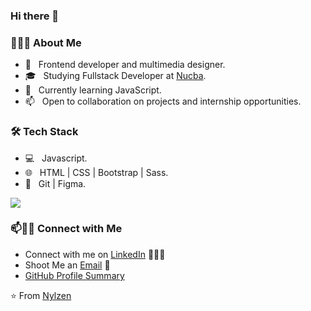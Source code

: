 ### Hi there 👋

<!--
**nylzen/nylzen** is a ✨ _special_ ✨ repository because its `README.md` (this file) appears on your GitHub profile.

Here are some ideas to get you started:

- 🔭 I’m currently working on ...
- 🌱 I’m currently learning ...
- 👯 I’m looking to collaborate on ...
- 🤔 I’m looking for help with ...
- 💬 Ask me about ...
- 📫 How to reach me: ...
- 😄 Pronouns: ...
- ⚡ Fun fact: ...
-->

<h3> 👨🏻‍💻 About Me </h3>

- 🤔 &nbsp; Frontend developer and multimedia designer.
- 🎓 &nbsp; Studying Fullstack Developer at [Nucba](https://nucba.com.ar/).
- 🌱 &nbsp; Currently learning JavaScript.
- 📫 &nbsp; Open to collaboration on projects and internship opportunities.

<h3>🛠 Tech Stack</h3>

- 💻 &nbsp; Javascript.
- 🌐 &nbsp; HTML | CSS | Bootstrap | Sass.
- 🔧 &nbsp; Git | Figma.

![](https://laurencteffeau.files.wordpress.com/2020/07/firecomputergliphy.gif)

<!-- ![github stats](https://github-readme-stats.vercel.app/api?username=nylzen&show_icons=true)-->

### 📫🤝🏻 Connect with Me

 - Connect with me on [LinkedIn](https://www.linkedin.com/in/nelsontugores/) 👨🏻‍💻
 - Shoot Me an [Email](mailto:tugoresn@gmail.com) 💌
 - [GitHub Profile Summary](https://profile-summary-for-github.com/user/nylzen)




 ⭐️ From [Nylzen](https://github.com/nylzen)
